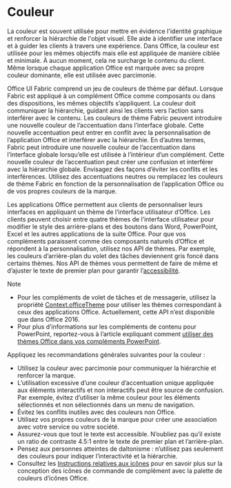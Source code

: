 # <a name="color"></a>Couleur
La couleur est souvent utilisée pour mettre en évidence l'identité graphique et renforcer la hiérarchie de l'objet visuel. Elle aide à identifier une interface et à guider les clients à travers une expérience. Dans Office, la couleur est utilisée pour les mêmes objectifs mais elle est appliquée de manière ciblée et minimale. À aucun moment, cela ne surcharge le contenu du client. Même lorsque chaque application Office est marquée avec sa propre couleur dominante, elle est utilisée avec parcimonie.

Office UI Fabric comprend un jeu de couleurs de thème par défaut. Lorsque Fabric est appliqué à un complément Office comme composants ou dans des dispositions, les mêmes objectifs s’appliquent. La couleur doit communiquer la hiérarchie, guidant ainsi les clients vers l’action sans interférer avec le contenu. Les couleurs de thème Fabric peuvent introduire une nouvelle couleur de l’accentuation dans l’interface globale. Cette nouvelle accentuation peut entrer en conflit avec la personnalisation de l’application Office et interférer avec la hiérarchie. En d’autres termes, Fabric peut introduire une nouvelle couleur de l’accentuation dans l’interface globale lorsqu’elle est utilisée à l’intérieur d’un complément. Cette nouvelle couleur de l’accentuation peut créer une confusion et interférer avec la hiérarchie globale. Envisagez des façons d’éviter les conflits et les interférences. Utilisez des accentuations neutres ou remplacez les couleurs de thème Fabric en fonction de la personnalisation de l’application Office ou de vos propres couleurs de la marque.

Les applications Office permettent aux clients de personnaliser leurs interfaces en appliquant un thème de l’interface utilisateur d’Office. Les clients peuvent choisir entre quatre thèmes de l’interface utilisateur pour modifier le style des arrière-plans et des boutons dans Word, PowerPoint, Excel et les autres applications de la suite Office. Pour que vos compléments paraissent comme des composants naturels d’Office et répondent à la personnalisation, utilisez nos API de thèmes. Par exemple, les couleurs d’arrière-plan du volet des tâches deviennent gris foncé dans certains thèmes. Nos API de thèmes vous permettent de faire de même et d’ajuster le texte de premier plan pour garantir l’[accessibilité](../design/accessibility-guidelines.md).

> [!NOTE]
> - Pour les compléments de volet de tâches et de messagerie, utilisez la propriété [Context.officeTheme](https://dev.office.com/reference/add-ins/shared/office.context.officetheme) pour utiliser les thèmes correspondant à ceux des applications Office. Actuellement, cette API n’est disponible que dans Office 2016.
> - Pour plus d’informations sur les compléments de contenu pour PowerPoint, reportez-vous à l’article expliquant comment [utiliser des thèmes Office dans vos compléments PowerPoint](../powerpoint/use-document-themes-in-your-powerpoint-add-ins.md).

Appliquez les recommandations générales suivantes pour la couleur :

* Utilisez la couleur avec parcimonie pour communiquer la hiérarchie et renforcer la marque.
* L’utilisation excessive d’une couleur d’accentuation unique appliquée aux éléments interactifs et non interactifs peut être source de confusion. Par exemple, évitez d’utiliser la même couleur pour les éléments sélectionnés et non sélectionnés dans un menu de navigation.
* Évitez les conflits inutiles avec des couleurs non Office.
* Utilisez vos propres couleurs de la marque pour créer une association avec votre service ou votre société.
* Assurez-vous que tout le texte est accessible. N’oubliez pas qu’il existe un ratio de contraste 4.5:1 entre le texte de premier plan et l’arrière-plan.
* Pensez aux personnes atteintes de daltonisme : n’utilisez pas seulement des couleurs pour indiquer l’interactivité et la hiérarchie.
* Consultez les [Instructions relatives aux icônes](../design/add-in-icons.md) pour en savoir plus sur la conception des icônes de commande de complément avec la palette de couleurs d’icônes Office.